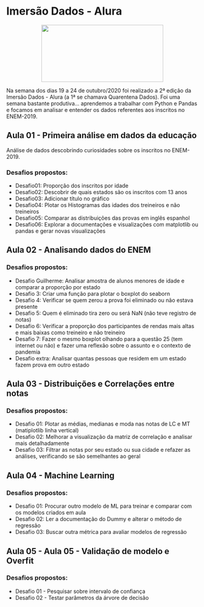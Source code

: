 # Imersão Dados - Alura

<div align="center">
<img src="https://user-images.githubusercontent.com/45247383/98443998-db173000-20ed-11eb-976d-7f3c090bf025.jpg" width="320" height="150">
</div>

Na semana dos dias 19 a 24 de outubro/2020 foi realizado a 2ª edição da Imersão Dados - Alura (a 1ª se chamava Quarentena Dados). Foi uma semana bastante produtiva... aprendemos
a trabalhar com Python e Pandas e focamos em analisar e entender os dados referentes aos inscritos no ENEM-2019.

## Aula 01 - Primeira análise em dados da educação

Análise de dados descobrindo curiosidades sobre os inscritos no ENEM-2019.

### Desafios propostos:
- Desafio01: Proporção dos inscritos por idade
- Desafio02: Descobrir de quais estados são os inscritos com 13 anos
- Desafio03: Adicionar título no gráfico
- Desafio04: Plotar os Histogramas das idades dos treineiros e não treineiros
- Desafio05: Comparar as distribuições das provas em inglês espanhol
- Desafio06: Explorar a documentações e visualizações com matplotlib ou pandas e gerar novas visualizações

## Aula 02 - Analisando dados do ENEM

### Desafios propostos:
- Desafio Guilherme: Analisar amostra de alunos menores de idade e comparar a proporção por estado
- Desafio 3: Criar uma função para plotar o boxplot do seaborn
- Desafio 4: Verificar se quem zerou a prova foi eliminado ou não estava presente
- Desafio 5: Quem é eliminado tira zero ou será NaN (não teve registro de notas)
- Desafio 6: Verificar a proporção dos participantes de rendas mais altas e mais baixas como treineiro e não treineiro
- Desafio 7: Fazer o mesmo boxplot olhando para a questão 25 (tem internet ou não) e fazer uma reflexão sobre o assunto e o contexto de pandemia
- Desafio extra: Analisar quantas pessoas que residem em um estado fazem prova em outro estado

## Aula 03 - Distribuições e Correlações entre notas

### Desafios propostos:
- Desafio 01: Plotar as médias, medianas e moda nas notas de LC e MT (matiplotlib linha vertical)
- Desafio 02: Melhorar a visualização da matriz de correlação e analisar mais detalhadamente
- Desafio 03: Filtrar as notas por seu estado ou sua cidade e refazer as análises, verificando se são semelhantes ao geral

## Aula 04 - Machine Learning

### Desafios propostos:
- Desafio 01: Procurar outro modelo de ML para treinar e comparar com os modelos criados em aula
- Desafio 02: Ler a documentação do Dummy e alterar o método de regressão
- Desafio 03: Buscar outra métrica para avaliar modelos de regressão

## Aula 05 - Aula 05 - Validação de modelo e Overfit

### Desafios propostos:
- Desafio 01 - Pesquisar sobre intervalo de confiança
- Desafio 02 - Testar parâmetros da árvore de decisão
